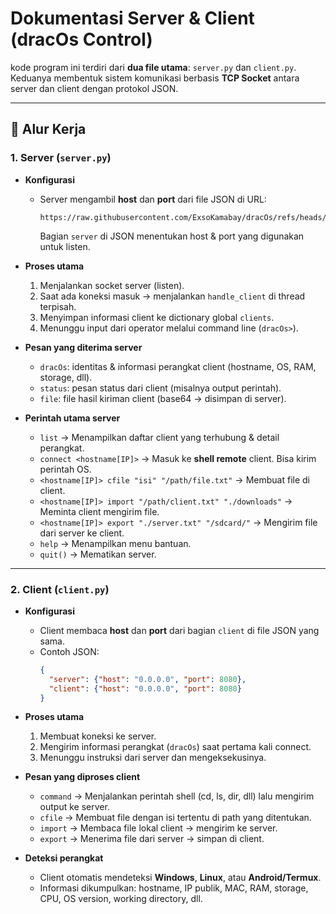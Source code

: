 # Dokumentasi Server & Client (dracOs Control)

kode program ini terdiri dari **dua file utama**: `server.py` dan `client.py`.  
Keduanya membentuk sistem komunikasi berbasis **TCP Socket** antara server dan client dengan protokol JSON.

---

## 🔹 Alur Kerja

### 1. Server (`server.py`)
- **Konfigurasi**  
  - Server mengambil **host** dan **port** dari file JSON di URL:
    ```
    https://raw.githubusercontent.com/ExsoKamabay/dracOs/refs/heads/main/CONFIG_URL.json
    ```
    Bagian `server` di JSON menentukan host & port yang digunakan untuk listen.

- **Proses utama**
  1. Menjalankan socket server (listen).
  2. Saat ada koneksi masuk → menjalankan `handle_client` di thread terpisah.
  3. Menyimpan informasi client ke dictionary global `clients`.
  4. Menunggu input dari operator melalui command line (`dracOs>`).

- **Pesan yang diterima server**
  - `dracOs`: identitas & informasi perangkat client (hostname, OS, RAM, storage, dll).
  - `status`: pesan status dari client (misalnya output perintah).
  - `file`: file hasil kiriman client (base64 → disimpan di server).

- **Perintah utama server**
  - `list` → Menampilkan daftar client yang terhubung & detail perangkat.
  - `connect <hostname[IP]>` → Masuk ke **shell remote** client. Bisa kirim perintah OS.
  - `<hostname[IP]> cfile "isi" "/path/file.txt"` → Membuat file di client.
  - `<hostname[IP]> import "/path/client.txt" "./downloads"` → Meminta client mengirim file.
  - `<hostname[IP]> export "./server.txt" "/sdcard/"` → Mengirim file dari server ke client.
  - `help` → Menampilkan menu bantuan.
  - `quit()` → Mematikan server.

---

### 2. Client (`client.py`)
- **Konfigurasi**
  - Client membaca **host** dan **port** dari bagian `client` di file JSON yang sama.
  - Contoh JSON:
    ```json
    {
      "server": {"host": "0.0.0.0", "port": 8080},
      "client": {"host": "0.0.0.0", "port": 8080}
    }
    ```

- **Proses utama**
  1. Membuat koneksi ke server.
  2. Mengirim informasi perangkat (`dracOs`) saat pertama kali connect.
  3. Menunggu instruksi dari server dan mengeksekusinya.

- **Pesan yang diproses client**
  - `command` → Menjalankan perintah shell (cd, ls, dir, dll) lalu mengirim output ke server.
  - `cfile` → Membuat file dengan isi tertentu di path yang ditentukan.
  - `import` → Membaca file lokal client → mengirim ke server.
  - `export` → Menerima file dari server → simpan di client.

- **Deteksi perangkat**
  - Client otomatis mendeteksi **Windows**, **Linux**, atau **Android/Termux**.
  - Informasi dikumpulkan: hostname, IP publik, MAC, RAM, storage, CPU, OS version, working directory, dll.


